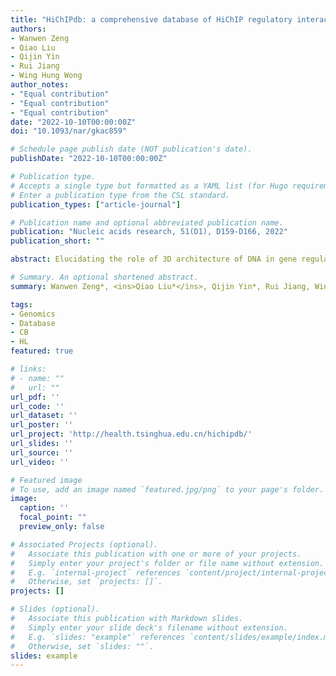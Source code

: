 ```yaml
---
title: "HiChIPdb: a comprehensive database of HiChIP regulatory interactions"
authors:
- Wanwen Zeng
- Qiao Liu
- Qijin Yin
- Rui Jiang
- Wing Hung Wong
author_notes:
- "Equal contribution"
- "Equal contribution"
- "Equal contribution"
date: "2022-10-10T00:00:00Z"
doi: "10.1093/nar/gkac859"

# Schedule page publish date (NOT publication's date).
publishDate: "2022-10-10T00:00:00Z"

# Publication type.
# Accepts a single type but formatted as a YAML list (for Hugo requirements).
# Enter a publication type from the CSL standard.
publication_types: ["article-journal"]

# Publication name and optional abbreviated publication name.
publication: "Nucleic acids research, 51(D1), D159-D166, 2022"
publication_short: ""

abstract: Elucidating the role of 3D architecture of DNA in gene regulation is crucial for understanding cell differentiation, tissue homeostasis and disease development. Among various chromatin conformation capture methods, HiChIP has received increasing attention for its significant improvement over other methods in profiling of regulatory (e.g. H3K27ac) and structural (e.g. cohesin) interactions. To facilitate the studies of 3D regulatory interactions, we developed a HiChIP interactions database, HiChIPdb (http://health.tsinghua.edu.cn/hichipdb/). The current version of HiChIPdb contains ∼262M annotated HiChIP interactions from 200 high-throughput HiChIP samples across 108 cell types. The functionalities of HiChIPdb include (i) standardized categorization of HiChIP interactions in a hierarchical structure based on organ, tissue and cell line and (ii) comprehensive annotations of HiChIP interactions with regulatory genes and GWAS Catalog SNPs. To the best of our knowledge, HiChIPdb is the first comprehensive database that utilizes a unified pipeline to map the functional interactions across diverse cell types and tissues in different resolutions. We believe this database has the potential to advance cutting-edge research in regulatory mechanisms in development and disease by removing the barrier in data aggregation, preprocessing, and analysis.

# Summary. An optional shortened abstract.
summary: Wanwen Zeng*, <ins>Qiao Liu*</ins>, Qijin Yin*, Rui Jiang, Wing Hung Wong. ***Nucleic Acids Research***, 2022.

tags:
- Genomics
- Database
- CB
- HL
featured: true

# links:
# - name: ""
#   url: ""
url_pdf: ''
url_code: ''
url_dataset: ''
url_poster: ''
url_project: 'http://health.tsinghua.edu.cn/hichipdb/'
url_slides: ''
url_source: ''
url_video: ''

# Featured image
# To use, add an image named `featured.jpg/png` to your page's folder. 
image:
  caption: ''
  focal_point: ""
  preview_only: false

# Associated Projects (optional).
#   Associate this publication with one or more of your projects.
#   Simply enter your project's folder or file name without extension.
#   E.g. `internal-project` references `content/project/internal-project/index.md`.
#   Otherwise, set `projects: []`.
projects: []

# Slides (optional).
#   Associate this publication with Markdown slides.
#   Simply enter your slide deck's filename without extension.
#   E.g. `slides: "example"` references `content/slides/example/index.md`.
#   Otherwise, set `slides: ""`.
slides: example
---
```


<!-- {{% callout note %}}
Click the *Cite* button above to demo the feature to enable visitors to import publication metadata into their reference management software.
{{% /callout %}} -->

<!-- {{% callout note %}}
Create your slides in Markdown - click the *Slides* button to check out the example.
{{% /callout %}} -->

<!-- Add the publication's **full text** or **supplementary notes** here. You can use rich formatting such as including [code, math, and images](https://docs.hugoblox.com/content/writing-markdown-latex/). -->

